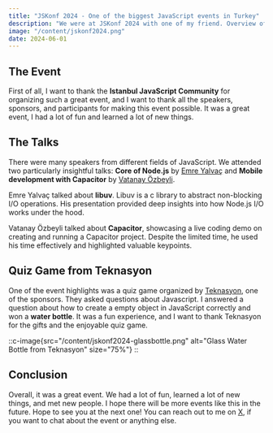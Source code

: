 ```yaml
---
title: "JSKonf 2024 - One of the biggest JavaScript events in Turkey"
description: "We were at JSKonf 2024 with one of my friend. Overview of the event and my thoughts from the perspective of a participant."
image: "/content/jskonf2024.png"
date: 2024-06-01
---
```


## The Event

First of all, I want to thank the **Istanbul JavaScript Community** for organizing such a great event, and I want to thank all the speakers, sponsors, and participants for making this event possible. It was a great event, I had a lot of fun and learned a lot of new things.

## The Talks

There were many speakers from different fields of JavaScript. We attended two particularly insightful talks: **Core of Node.js** by [Emre Yalvaç](https://www.linkedin.com/in/emreyalvac) and **Mobile development with Capacitor** by [Vatanay Özbeyli](https://www.linkedin.com/in/vatanay/).

Emre Yalvaç talked about **libuv**. Libuv is a c library to abstract non-blocking I/O operations. His presentation provided deep insights into how Node.js I/O works under the hood.

Vatanay Özbeyli talked about **Capacitor**, showcasing a live coding demo on creating and running a Capacitor project. Despite the limited time, he used his time effectively and highlighted valuable keypoints.

## Quiz Game from Teknasyon

One of the event highlights was a quiz game organized by [Teknasyon](https://teknasyon.com/tech), one of the sponsors. They asked questions about Javascript. I answered a question about how to create a empty object in JavaScript correctly and won a **water bottle**. It was a fun experience, and I want to thank Teknasyon for the gifts and the enjoyable quiz game.

::c-image{src="/content/jskonf2024-glassbottle.png" alt="Glass Water Bottle from Teknasyon" size="75%"}
::

## Conclusion

Overall, it was a great event. We had a lot of fun, learned a lot of new things, and met new people. I hope there will be more events like this in the future. Hope to see you at the next one! You can reach out to me on [X](https://twitter.com/woxedev), if you want to chat about the event or anything else.
